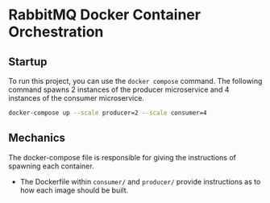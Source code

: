 # RabbitMQ Docker Container Orchestration

## Startup

To run this project, you can use the `docker compose` command. The following command spawns 2 instances of the producer
microservice and 4 instances of the consumer microservice.

```bash
docker-compose up --scale producer=2 --scale consumer=4
```

## Mechanics
The docker-compose file is responsible for giving the instructions of spawning each container.
- The Dockerfile within `consumer/` and `producer/` provide instructions as to how each image should be built.
